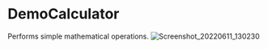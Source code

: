 # DemoCalculator
Performs simple mathematical operations.
![Screenshot_20220611_130230](https://user-images.githubusercontent.com/45279425/173179354-dc3436ec-7fa2-4720-9c12-20fec3891204.png)
